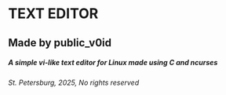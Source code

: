 # TEXT EDITOR
## Made by public_v0id
##### A simple vi-like text editor for Linux made using C and ncurses
###### St. Petersburg, 2025, No rights reserved